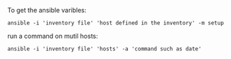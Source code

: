 To get the ansible varibles:

    ansible -i 'inventory file' 'host defined in the inventory' -m setup
    
run a command on mutil hosts:

    ansible -i 'inventory file' 'hosts' -a 'command such as date'